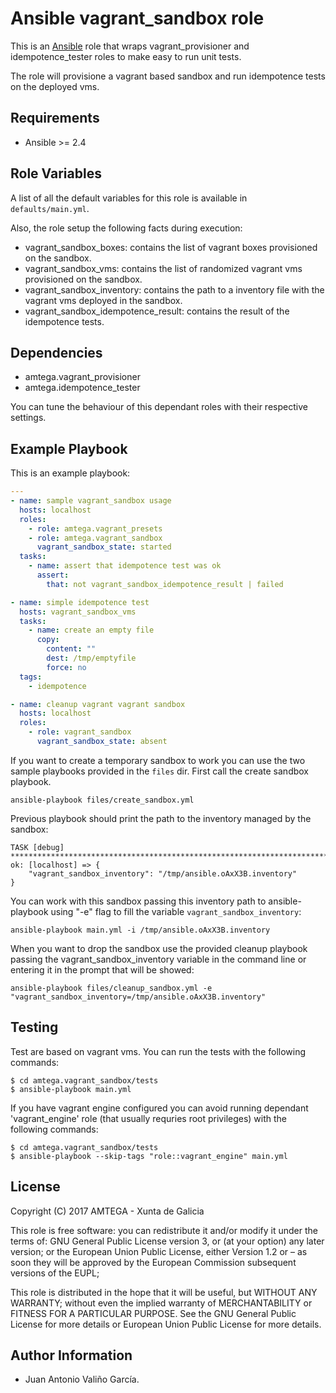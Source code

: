# Ansible vagrant_sandbox role

This is an [Ansible](http://www.ansible.com) role that wraps vagrant_provisioner and idempotence_tester roles to make easy to run unit tests.

The role will provisione a vagrant based sandbox and run idempotence tests on the deployed vms.

## Requirements

- Ansible >= 2.4

## Role Variables

A list of all the default variables for this role is available in `defaults/main.yml`.

Also, the role setup the following facts during execution:

- vagrant_sandbox_boxes: contains the list of vagrant boxes provisioned on the sandbox.
- vagrant_sandbox_vms: contains the list of randomized vagrant vms provisioned on the sandbox.
- vagrant_sandbox_inventory: contains the path to a inventory file with the vagrant vms deployed in the sandbox.
- vagrant_sandbox_idempotence_result: contains the result of the idempotence tests.

## Dependencies

- amtega.vagrant_provisioner
- amtega.idempotence_tester

You can tune the behaviour of this dependant roles with their respective settings.

## Example Playbook

This is an example playbook:

```yaml
---
- name: sample vagrant_sandbox usage
  hosts: localhost
  roles:
    - role: amtega.vagrant_presets
    - role: amtega.vagrant_sandbox
      vagrant_sandbox_state: started
  tasks:
    - name: assert that idempotence test was ok
      assert:
        that: not vagrant_sandbox_idempotence_result | failed

- name: simple idempotence test
  hosts: vagrant_sandbox_vms
  tasks:
    - name: create an empty file
      copy:
        content: ""
        dest: /tmp/emptyfile
        force: no
  tags:
    - idempotence

- name: cleanup vagrant vagrant sandbox
  hosts: localhost
  roles:
    - role: vagrant_sandbox
      vagrant_sandbox_state: absent
```

If you want to create a temporary sandbox to work you can use the two sample playbooks provided in the `files` dir. First call the create sandbox playbook.

```
ansible-playbook files/create_sandbox.yml
```

Previous playbook should print the path to the inventory managed by the sandbox:

```
TASK [debug] **************************************************************************************************************************************************************************************************
ok: [localhost] => {
    "vagrant_sandbox_inventory": "/tmp/ansible.oAxX3B.inventory"
}
```

You can work with this sandbox passing this inventory path to ansible-playbook using "-e" flag to fill the variable `vagrant_sandbox_inventory`:

```
ansible-playbook main.yml -i /tmp/ansible.oAxX3B.inventory
```

When you want to drop the sandbox use the provided cleanup playbook passing the vagrant_sandbox_inventory variable in the command line or entering it in the prompt that will be showed:

```
ansible-playbook files/cleanup_sandbox.yml -e "vagrant_sandbox_inventory=/tmp/ansible.oAxX3B.inventory"
```

## Testing

Test are based on vagrant vms. You can run the tests with the following commands:

```shell
$ cd amtega.vagrant_sandbox/tests
$ ansible-playbook main.yml
```

If you have vagrant engine configured you can avoid running dependant 'vagrant_engine' role (that usually requries root privileges) with the following commands:

```shell
$ cd amtega.vagrant_sandbox/tests
$ ansible-playbook --skip-tags "role::vagrant_engine" main.yml
```

## License

Copyright (C) 2017 AMTEGA - Xunta de Galicia

This role is free software: you can redistribute it and/or modify
it under the terms of:
GNU General Public License version 3, or (at your option) any later version;
or the European Union Public License, either Version 1.2 or – as soon
they will be approved by the European Commission ­subsequent versions of
the EUPL;

This role is distributed in the hope that it will be useful,
but WITHOUT ANY WARRANTY; without even the implied warranty of
MERCHANTABILITY or FITNESS FOR A PARTICULAR PURPOSE.  See the
GNU General Public License for more details or European Union Public License for more details.

## Author Information

- Juan Antonio Valiño García.
